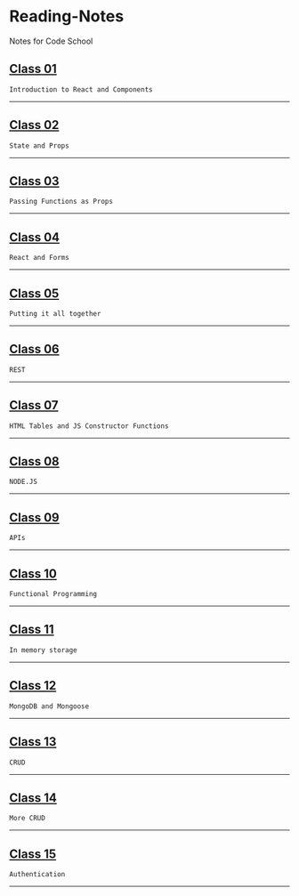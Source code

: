 # Reading-Notes

Notes for Code School

## [Class 01](Class01/classnotes_01.md)
```
Introduction to React and Components
```

---

## [Class 02](Class02/classnotes_02.md)
```
State and Props
```

---

## [Class 03](Class03/classnotes_03.md)
```
Passing Functions as Props
```

---

## [Class 04](Class04/classnotes_04.md)
```
React and Forms
```

---

## [Class 05](Class05/classnotes_05.md)
```
Putting it all together
```

---

## [Class 06](Class06/classnotes_06.md)
```
REST
```

---

## [Class 07](Class07/classnotes_07.md)
```
HTML Tables and JS Constructor Functions
```

---

## [Class 08](Class08/classnotes_08.md)
```
NODE.JS
```

---

## [Class 09](Class09/classnotes_09.md)
```
APIs
```

---

## [Class 10](Class10/classnotes_10.md)
```
Functional Programming
```

---

## [Class 11](Class11/classnotes_11.md)
```
In memory storage
```

---

## [Class 12](Class12/classnotes_12.md)
```
MongoDB and Mongoose
```

---

## [Class 13](Class13/classnotes_13.md)
```
CRUD
```

---

## [Class 14](Class14/classnotes_14.md)
```
More CRUD
```

---

## [Class 15](Class15/classnotes_15.md)
```
Authentication
```

---
